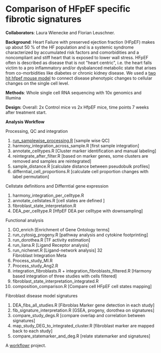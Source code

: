 # Comparison of HFpEF specific fibrotic signatures

**Collaborators**:
Laura Wienecke and Florian Leuschner. 

**Background**: Heart Failure with preserved ejection fraction (HFpEF) makes up about 50 % of the HF population and is a systemic syndrome characterized by accumulated risk factors and comorbidities and a noncompliant and stiff heart that is exposed to lower wall stress. HFpEF often is described as disease that is not "heart centric", i.e. the heart  falls victim to a pro inflammatory and/or dysbalanced metabolic state that arises from co-morbidities like diabetes or chronic kidney disease.
We used a [two hit hfpef mouse model](https://www.nature.com/articles/s41586-019-1100-z) to connect disease phenotypic changes to cellular changes on the single cell level. 

**Methods**: Whole single cell RNA sequencing with 10x genomics and Illumina 

**Design:** Overall: 2x Control mice vs 2x HfpEF mice, time points 7 weeks after treatment start.

**Analysis Workflow**

Processing, QC and integration
1) [run_samplewise_processing.R](https://github.com/saezlab/scell_hfpef/blob/main/analysis/sample_integration/run_sample_wise_preprocessing.R) [sample wise QC]
2) harmony_integration_across_sample.R [first sample integration]
3) annotate_celltypes.R [Cluster marker identification and manual labeling]
4) reintegrate_after_filter.R [based on marker genes, some clusters are removed and samples are reintegrated]
5) sample_distance.R [calculate distance between pseudobulk profiles]
6) differntial_cell_proportions.R [calculate cell proportion changes with label permutation]

Cellstate definitions and Differntial gene expression
1) harmony_integration_per_celltype.R 
2) annotate_cellstates.R [cell states are defined ]
3) fibroblast_state_interpretation.R
4) DEA_per_celltype.R [HfpEF DEA per celltype with downsampling]

Functional analysis
1) GO_enrich [Enrichment of Gene Ontology terms]
2) run_cytosig_progeny.R [pathway analysis and cytokine footprinting]
3) run_dorothea.R [TF activity estimation]
4) run_liana.R [Ligand Receptor analysis]
5) run_nichenet.R [Ligand-network analysis]
32  
Fibroblast Integration Meta 
1) Process_study_MI.R
2) Process_study_Ang2.R
3) integration_fibroblasts.R + integration_fibroblasts_filtered.R [Harmony based integration of three studies with cells filtered]
3) fibroblast_state_interpretation_integrated.R
4) composition_comparison.R [Compare cell HFpEF cell states mapping]

Fibroblast disease model signatures
1) DEA_fibs_all_studies.R [Fibroblas Marker gene detection in each study]
2) fib_signature_interpretation.R [GSEA, progeny, dorothea on signatures]
3) compare_study_degs.R [compare overlap and correlation between signatures]
4) map_study_DEG_to_integrated_cluster.R [fibroblast marker are mapped back to each study]
5) compare_statemarker_and_deg.R [relate statemarker and signatures]






A [workflowr][] project.

[workflowr]: https://github.com/jdblischak/workflowr

